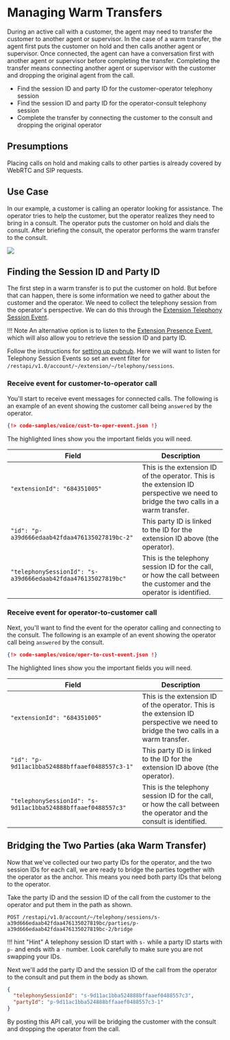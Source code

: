 # Managing Warm Transfers

During an active call with a customer, the agent may need to transfer the customer to another agent or supervisor. In the case of a warm transfer, the agent first puts the customer on hold and then calls another agent or supervisor. Once connected, the agent can have a conversation first with another agent or supervisor before completing the transfer. Completing the transfer means connecting another agent or supervisor with the customer and dropping the original agent from the call.

* Find the session ID and party ID for the customer-operator telephony session
* Find the session ID and party ID for the operator-consult telephony session
* Complete the transfer by connecting the customer to the consult and dropping the original operator

## Presumptions

Placing calls on hold and making calls to other parties is already covered by WebRTC and SIP requests.

## Use Case

In our example, a customer is calling an operator looking for assistance. The operator tries to help the customer, but the operator realizes they need to bring in a consult. The operator puts the customer on hold and dials the consult. After briefing the consult, the operator performs the warm transfer to the consult.

<img class="img-fluid" src="../../img/warm-transfer.png">

## Finding the Session ID and Party ID

The first step in a warm transfer is to put the customer on hold. But before that can happen, there is some information we need to gather about the customer and the operator. We need to collect the telephony session from the operator's perspective. We can do this through the [Extension Telephony Session Event](https://developers.ringcentral.com/api-reference/Extension-Telephony-Sessions-Event).

!!! Note
    An alternative option is to listen to the [Extension Presence Event](https://developers.ringcentral.com/api-reference/Extension-Presence-Event), which will also allow you to retrieve the session ID and party ID.

Follow the instructions for [setting up pubnub](../../notifications/push-notifications/quick-start#javascript). Here we will want to listen for Telephony Session Events so set an event filter for `/restapi/v1.0/account/~/extension/~/telephony/sessions`.

### Receive event for customer-to-operator call

You'll start to receive event messages for connected calls. The following is an example of an event showing the customer call being `answered` by the operator.

```json hl_lines="11 18 46"
{!> code-samples/voice/cust-to-oper-event.json !}
```

The highlighted lines show you the important fields you will need.

| Field | Description |
|-|-|
| `"extensionId": "684351005"` | This is the extension ID of the operator. This is the extension ID perspective we need to bridge the two calls in a warm transfer. |
| `"id": "p-a39d666edaab42fdaa476135027819bc-2"` | This party ID is linked to the ID for the extension ID above (the operator). |
| `"telephonySessionId": "s-a39d666edaab42fdaa476135027819bc"` | This is the telephony session ID for the call, or how the call between the customer and the operator is identified. |

### Receive event for operator-to-customer call

Next, you'll want to find the event for the operator calling and connecting to the consult. The following is an example of an event showing the operator call being `answered` by the consult.

```json hl_lines="11 18 37"
{!> code-samples/voice/oper-to-cust-event.json !}
```

The highlighted lines show you the important fields you will need.

| Field | Description |
|-|-|
| `"extensionId": "684351005"` | This is the extension ID of the operator. This is the extension ID perspective we need to bridge the two calls in a warm transfer. |
| `"id": "p-9d11ac1bba524888bffaaef0488557c3-1"` | This party ID is linked to the ID for the extension ID above (the operator). |
| `"telephonySessionId": "s-9d11ac1bba524888bffaaef0488557c3"` | This is the telephony session ID for the call, or how the call between the operator and the consult is identified. |

## Bridging the Two Parties (aka Warm Transfer)

Now that we've collected our two party IDs for the operator, and the two session IDs for each call, we are ready to bridge the parties together with the operator as the anchor. This means you need both party IDs that belong to the operator.

Take the party ID and the session ID of the call from the customer to the operator and put them in the path as shown.

```http
POST /restapi/v1.0/account/~/telephony/sessions/s-a39d666edaab42fdaa476135027819bc/parties/p-a39d666edaab42fdaa476135027819bc-2/bridge
```

!!! hint "Hint"
    A telephony session ID start with `s-` while a party ID starts with `p-` and ends with a `-` number. Look carefully to make sure you are not swapping your IDs.

Next we'll add the party ID and the session ID of the call from the operator to the consult and put them in the body as shown.

```json
{
  "telephonySessionId": "s-9d11ac1bba524888bffaaef0488557c3",
  "partyId": "p-9d11ac1bba524888bffaaef0488557c3-1"
}
```

By posting this API call, you will be bridging the customer with the consult and dropping the operator from the call.
